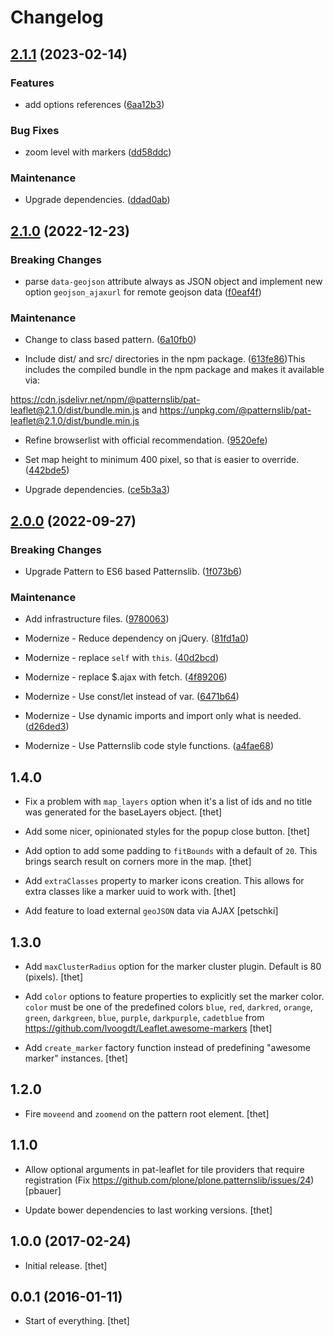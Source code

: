 # Changelog


## [2.1.1](https://github.com/patternslib/pat-leaflet/compare/2.1.0...2.1.1) (2023-02-14)


### Features


* add options references ([6aa12b3](https://github.com/patternslib/pat-leaflet/commit/6aa12b35cb842d7bd72eb900640b94327081bc90))


### Bug Fixes


* zoom level with markers ([dd58ddc](https://github.com/patternslib/pat-leaflet/commit/dd58ddc7f697bbc5bb116d65276077cac42c3761))


### Maintenance


* Upgrade dependencies. ([ddad0ab](https://github.com/patternslib/pat-leaflet/commit/ddad0ab95721d6ecabd8552bc4925e3431895208))


## [2.1.0](https://github.com/patternslib/pat-leaflet/compare/2.0.0...2.1.0) (2022-12-23)


### Breaking Changes


* parse `data-geojson` attribute always as JSON object and implement new option `geojson_ajaxurl` for remote geojson data ([f0eaf4f](https://github.com/patternslib/pat-leaflet/commit/f0eaf4f320e7c810f2efc9373f47d599449356c5))


### Maintenance


* Change to class based pattern. ([6a10fb0](https://github.com/patternslib/pat-leaflet/commit/6a10fb0f8ba5b08d75a207e1b8d0ccd3a6f4f8b2))

* Include dist/ and src/ directories in the npm package. ([613fe86](https://github.com/patternslib/pat-leaflet/commit/613fe869f4c12bd96cd6579d5d00bce4b08998b4))This includes the compiled bundle in the npm package and makes it
available via:

https://cdn.jsdelivr.net/npm/@patternslib/pat-leaflet@2.1.0/dist/bundle.min.js
and
https://unpkg.com/@patternslib/pat-leaflet@2.1.0/dist/bundle.min.js

* Refine browserlist with official recommendation. ([9520efe](https://github.com/patternslib/pat-leaflet/commit/9520efeb7f0b350b87c92b0b9545febe1fdf2b5f))

* Set map height to minimum 400 pixel, so that is easier to override. ([442bde5](https://github.com/patternslib/pat-leaflet/commit/442bde54dd8077bf9da0d4db0388b8cd31ec191a))

* Upgrade dependencies. ([ce5b3a3](https://github.com/patternslib/pat-leaflet/commit/ce5b3a376ac7681c96f92467f163da94dd5073b1))


## [2.0.0](https://github.com/patternslib/pat-leaflet/compare/1.4.0...2.0.0) (2022-09-27)


### Breaking Changes


* Upgrade Pattern to ES6 based Patternslib. ([1f073b6](https://github.com/patternslib/pat-leaflet/commit/1f073b687b67080586749732b2e07dba1ffce618))


### Maintenance


* Add infrastructure files. ([9780063](https://github.com/patternslib/pat-leaflet/commit/978006397336c6c8573a9514ed4f629eed464f1e))

* Modernize - Reduce dependency on jQuery. ([81fd1a0](https://github.com/patternslib/pat-leaflet/commit/81fd1a03d691d74528d9b265d95a69bca87a9ce7))

* Modernize - replace ``self`` with ``this``. ([40d2bcd](https://github.com/patternslib/pat-leaflet/commit/40d2bcdc922a47cade23a2095e94b01733533c44))

* Modernize - replace $.ajax with fetch. ([4f89206](https://github.com/patternslib/pat-leaflet/commit/4f8920650f4406496a9b9c89aaff7d7475f6292b))

* Modernize - Use const/let instead of var. ([6471b64](https://github.com/patternslib/pat-leaflet/commit/6471b64d18b5c852363af57451a9a9cc9369af9a))

* Modernize - Use dynamic imports and import only what is needed. ([d26ded3](https://github.com/patternslib/pat-leaflet/commit/d26ded3ad8cd84797c93eae55f828c04779a5014))

* Modernize - Use Patternslib code style functions. ([a4fae68](https://github.com/patternslib/pat-leaflet/commit/a4fae68e379b37687293ee59294a1a9c281236f6))


## **1.4.0**

* Fix a problem with ``map_layers`` option when it's a list of ids and no title was generated for the baseLayers object.
  [thet]

* Add some nicer, opinionated styles for the popup close button.
  [thet]

* Add option to add some padding to ``fitBounds`` with a default of ``20``.
  This brings search result on corners more in the map.
  [thet]

* Add ``extraClasses`` property to marker icons creation.
  This allows for extra classes like a marker uuid to work with.
  [thet]

* Add feature to load external ``geoJSON`` data via AJAX
  [petschki]


## **1.3.0**

* Add ``maxClusterRadius`` option for the marker cluster plugin. Default is 80 (pixels).
  [thet]

* Add ``color`` options to feature properties to explicitly set the marker color.
  ``color`` must be one of the predefined colors ``blue``, ``red``, ``darkred``, ``orange``, ``green``, ``darkgreen``, ``blue``, ``purple``, ``darkpurple``, ``cadetblue`` from https://github.com/lvoogdt/Leaflet.awesome-markers
  [thet]

* Add ``create_marker`` factory function instead of predefining "awesome marker" instances.
  [thet]


## **1.2.0**

* Fire ``moveend`` and ``zoomend`` on the pattern root element.
  [thet]


## **1.1.0**

* Allow optional arguments in pat-leaflet for tile providers that require registration (Fix https://github.com/plone/plone.patternslib/issues/24)
  [pbauer]

* Update bower dependencies to last working versions.
  [thet]


## **1.0.0 (2017-02-24)**

* Initial release.
  [thet]


## **0.0.1 (2016-01-11)**

* Start of everything.
  [thet]
